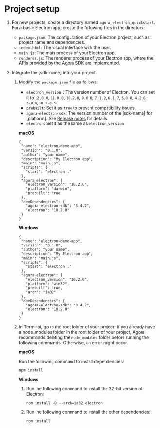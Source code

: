 # Project setup

1. For new projects, create a directory named `agora_electron_quickstart`. For a basic Electron app, create the following files in the directory:

    - `package.json`: The configuration of your Electron project, such as project name and dependencies.
    - `index.html`: The visual interface with the user.
    - `main.js`: The main process of your Electron app.
    - `renderer.js`: The renderer process of your Electron app, where the APIs provided by the Agora SDK are implemented.

2. Integrate the [sdk-name] into your project.

   1. Modify the `package.json` file as follows:

      - `electron_version`：The version number of Electron. You can set it to `12.0.0`, `11.0.0`, `10.2.0`, `9.0.0`, `7.1.2`, `6.1.7`, `5.0.8`, `4.2.8`, `3.0.6`, or `1.8.3`.
      - `prebuilt`: Set it as `true` to prevent compatibility issues.
      - `agora-electron-sdk`: The version number of the [sdk-name] for [platform]. See [Release notes](https://docs.agora.io/en/Voice/release_electron_video?platform=Electron) for details.
      - `electron`: Set it as the same as  `electron_version`.

      **macOS**
       ```
      {
        "name": "electron-demo-app",
        "version": "0.1.0",
        "author": "your name",
        "description": "My Electron app",
        "main": "main.js",
        "scripts": {
          "start": "electron ."
        },
        "agora_electron": {
          "electron_version": "10.2.0",
          "platform": "darwin",
          "prebuilt": true
        },
        "devDependencies": {
          "agora-electron-sdk": "3.4.2",
          "electron": "10.2.0"
        }
      }
       ```

       **Windows**
       ```
      { 
        "name": "electron-demo-app",
        "version": "0.1.0",
        "author": "your name",
        "description": "My Electron app",
        "main": "main.js",
        "scripts": {
          "start": "electron ."
        },
        "agora_electron": {
          "electron_version": "10.2.0",
          "platform": "win32",
          "prebuilt": true,
          "arch": "ia32"
        },
        "devDependencies": {
          "agora-electron-sdk": "3.4.2",
          "electron": "10.2.0"
        }
      }
       ```

   2. In Terminal, go to the root folder of your project:
      <note>If you already have a node_modules folder in the root folder of your project, Agora recommands deleting the <code>node_modules</code> folder before running the following commands. Otherwise, an error might occur.</note>

       **macOS**
       
       Run the following command to install dependencies:
    
      ```
      npm install
      ```
  
      **Windows**
      1. Run the following command to install the 32-bit version of Electron:
          ```
          npm install -D --arch=ia32 electron
          ```

      2. Run the following command to install the other dependencies:
          ```
          npm install
          ```


